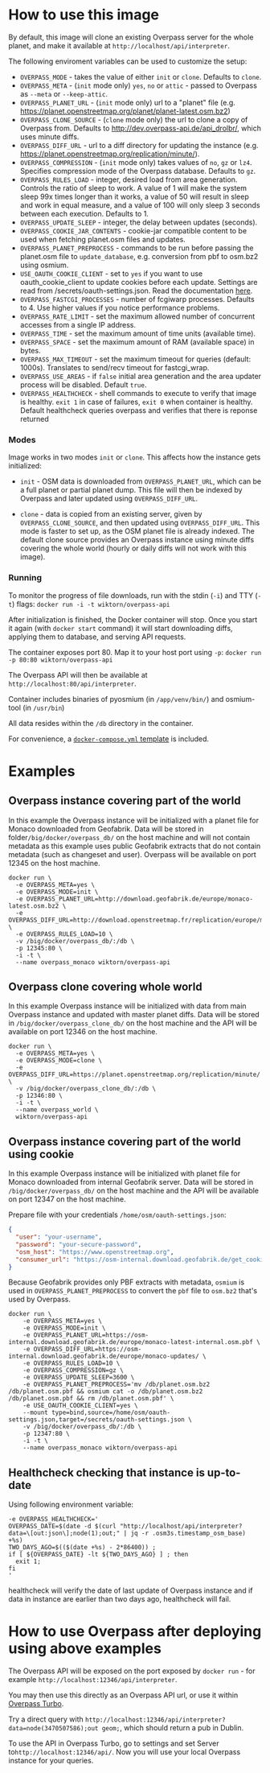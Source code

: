 
# How to use this image

By default, this image will clone an existing Overpass server for the whole planet, and make it available at `http://localhost/api/interpreter`.

The following enviroment variables can be used to customize the setup:

* `OVERPASS_MODE` - takes the value of either `init` or `clone`. Defaults to `clone`.
* `OVERPASS_META` - (`init` mode only) `yes`, `no` or `attic` - passed to Overpass as `--meta` or `--keep-attic`.
* `OVERPASS_PLANET_URL` - (`init` mode only) url to a "planet" file (e.g. https://planet.openstreetmap.org/planet/planet-latest.osm.bz2)
* `OVERPASS_CLONE_SOURCE` - (`clone` mode only) the url to clone a copy of Overpass from. Defaults to http://dev.overpass-api.de/api_drolbr/, which uses minute diffs.
* `OVERPASS_DIFF_URL` - url to a diff directory for updating the instance (e.g. https://planet.openstreetmap.org/replication/minute/).
* `OVERPASS_COMPRESSION` - (`init` mode only) takes values of `no`, `gz` or `lz4`. Specifies compression mode of the Overpass database. Defaults to `gz`.
* `OVERPASS_RULES_LOAD` - integer, desired load from area generation. Controls the ratio of sleep to work. A value of 1 will make the system sleep 99x times longer than it works, a value of 50 will result in sleep and work in equal measure, and a value of 100 will only sleep 3 seconds between each execution. Defaults to 1.
* `OVERPASS_UPDATE_SLEEP` - integer, the delay between updates (seconds).
* `OVERPASS_COOKIE_JAR_CONTENTS` - cookie-jar compatible content to be used when fetching planet.osm files and updates.
* `OVERPASS_PLANET_PREPROCESS` - commands to be run before passing the planet.osm file to `update_database`, e.g. conversion from pbf to osm.bz2 using osmium.
* `USE_OAUTH_COOKIE_CLIENT` - set to `yes` if you want to use oauth_cookie_client to update cookies before each update. Settings are read from /secrets/oauth-settings.json. Read the documentation [here](https://github.com/geofabrik/sendfile_osm_oauth_protector/blob/master/doc/client.md).
* `OVERPASS_FASTCGI_PROCESSES` - number of fcgiwarp processes. Defaults to 4. Use higher values if you notice performance problems.
* `OVERPASS_RATE_LIMIT` - set the maximum allowed number of concurrent accesses from a single IP address.
* `OVERPASS_TIME` - set the maximum amount of time units (available time).
* `OVERPASS_SPACE` - set the maximum amount of RAM (available space) in bytes.
* `OVERPASS_MAX_TIMEOUT` - set the maximum timeout for queries (default: 1000s). Translates to send/recv timeout for fastcgi_wrap.
* `OVERPASS_USE_AREAS` - if `false` initial area generation and the area updater process will be disabled. Default `true`.
* `OVERPASS_HEALTHCHECK` - shell commands to execute to verify that image is healthy. `exit 1` in case of failures, `exit 0` when container is healthy. Default healthcheck queries overpass and verifies that there is reponse returned

### Modes

Image works in two modes `init` or `clone`. This affects how the instance gets initialized:

* `init` - OSM data is downloaded from `OVERPASS_PLANET_URL`, which can be a full planet or partial planet dump.
This file will then be indexed by Overpass and later updated using `OVERPASS_DIFF_URL`.

* `clone` - data is copied from an existing server, given by `OVERPASS_CLONE_SOURCE`, and then updated using `OVERPASS_DIFF_URL`.
This mode is faster to set up, as the OSM planet file is already indexed.
The default clone source provides an Overpass instance using minute diffs covering the whole world (hourly or daily diffs will not work with this image).

### Running

To monitor the progress of file downloads, run with the stdin (`-i`) and TTY  (`-t`) flags:
`docker run -i -t wiktorn/overpass-api`

After initialization is finished, the Docker container will stop. Once you start it again (with `docker start` command) it will start downloading diffs, applying them to database, and serving API requests.

The container exposes port 80. Map it to your host port using `-p`:
`docker run -p 80:80 wiktorn/overpass-api`

The Overpass API will then be available at `http://localhost:80/api/interpreter`.

Container includes binaries of pyosmium (in `/app/venv/bin/`) and osmium-tool (in `/usr/bin`)

All data resides within the `/db` directory in the container.

For convenience, a [`docker-compose.yml` template](./docker-compose.yml.template) is included.

# Examples
## Overpass instance covering part of the world
In this example the Overpass instance will be initialized with a planet file for Monaco downloaded from Geofabrik.
Data will be stored in folder`/big/docker/overpass_db/` on the host machine and will not contain metadata as this example uses public Geofabrik extracts that do not contain metadata (such as changeset and user).
Overpass will be available on port 12345 on the host machine.
```
docker run \
  -e OVERPASS_META=yes \
  -e OVERPASS_MODE=init \
  -e OVERPASS_PLANET_URL=http://download.geofabrik.de/europe/monaco-latest.osm.bz2 \
  -e OVERPASS_DIFF_URL=http://download.openstreetmap.fr/replication/europe/monaco/minute/ \
  -e OVERPASS_RULES_LOAD=10 \
  -v /big/docker/overpass_db/:/db \
  -p 12345:80 \
  -i -t \
  --name overpass_monaco wiktorn/overpass-api
```

## Overpass clone covering whole world
In this example Overpass instance will be initialized with data from main Overpass instance and updated with master planet diffs.
Data will be stored in `/big/docker/overpass_clone_db/`  on the host machine and the API will be available on port 12346 on the host machine.
```
docker run \
  -e OVERPASS_META=yes \
  -e OVERPASS_MODE=clone \
  -e OVERPASS_DIFF_URL=https://planet.openstreetmap.org/replication/minute/ \
  -v /big/docker/overpass_clone_db/:/db \
  -p 12346:80 \
  -i -t \
  --name overpass_world \
  wiktorn/overpass-api
```

## Overpass instance covering part of the world using cookie
In this example Overpass instance will be initialized with planet file for Monaco downloaded from internal Geofabrik server.
Data will be stored in `/big/docker/overpass_db/` on the host machine and the API will be available on port 12347 on the host machine.

Prepare file with your credentials `/home/osm/oauth-settings.json`:
```json
{
  "user": "your-username",
  "password": "your-secure-password",
  "osm_host": "https://www.openstreetmap.org",
  "consumer_url": "https://osm-internal.download.geofabrik.de/get_cookie"
}
```

Because Geofabrik provides only PBF extracts with metadata, `osmium` is used in `OVERPASS_PLANET_PREPROCESS` to convert the `pbf` file to `osm.bz2` that's used by Overpass.

```
docker run \
    -e OVERPASS_META=yes \
    -e OVERPASS_MODE=init \
    -e OVERPASS_PLANET_URL=https://osm-internal.download.geofabrik.de/europe/monaco-latest-internal.osm.pbf \
    -e OVERPASS_DIFF_URL=https://osm-internal.download.geofabrik.de/europe/monaco-updates/ \
    -e OVERPASS_RULES_LOAD=10 \
    -e OVERPASS_COMPRESSION=gz \
    -e OVERPASS_UPDATE_SLEEP=3600 \
    -e OVERPASS_PLANET_PREPROCESS='mv /db/planet.osm.bz2 /db/planet.osm.pbf && osmium cat -o /db/planet.osm.bz2 /db/planet.osm.pbf && rm /db/planet.osm.pbf' \
    -e USE_OAUTH_COOKIE_CLIENT=yes \
    --mount type=bind,source=/home/osm/oauth-settings.json,target=/secrets/oauth-settings.json \
    -v /big/docker/overpass_db/:/db \
    -p 12347:80 \
    -i -t \
    --name overpass_monaco wiktorn/overpass-api
```

## Healthcheck checking that instance is up-to-date
Using following environment variable:
```
-e OVERPASS_HEALTHCHECK='
OVERPASS_DATE=$(date -d $(curl "http://localhost/api/interpreter?data=\[out:json\];node(1);out;" | jq -r .osm3s.timestamp_osm_base) +%s)
TWO_DAYS_AGO=$(($(date +%s) - 2*86400)) ;
if [ ${OVERPASS_DATE} -lt ${TWO_DAYS_AGO} ] ; then
  exit 1;
fi
'
```
healthcheck will verify the date of last update of Overpass instance and if data in instance are earlier than two days ago, healthcheck will fail.


# How to use Overpass after deploying using above examples
The Overpass API will be exposed on the port exposed by `docker run` - for example `http://localhost:12346/api/interpreter`.

You may then use this directly as an Overpass API url, or use it within [Overpass Turbo](http://overpass-turbo.eu/).

Try a direct query with `http://localhost:12346/api/interpreter?data=node(3470507586);out geom;`, which should return a pub in Dublin.

To use the API in Overpass Turbo, go to settings and set Server to`http://localhost:12346/api/`. Now you will use your local Overpass instance for your queries.
